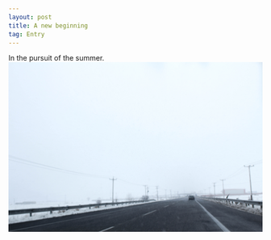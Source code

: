 ```yaml
---
layout: post
title: A new beginning
tag: Entry
---
```


In the pursuit of the summer.
![Snowroad](/images/pliyosan/snowroad.jpg)